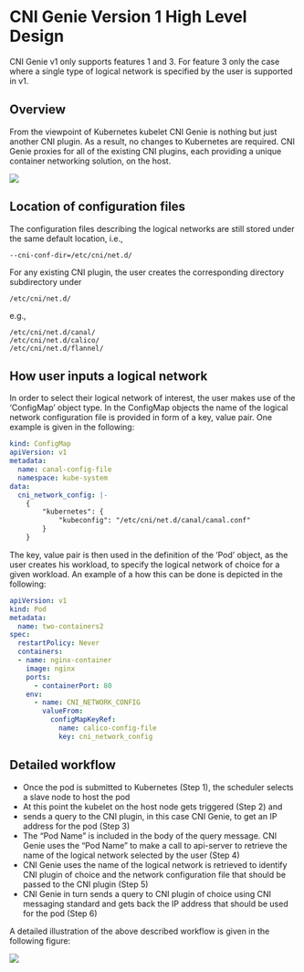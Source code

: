 # CNI Genie Version 1 High Level Design

CNI Genie v1 only supports features 1 and 3. For feature 3 only the case where a single type of logical network is specified by the user is supported in v1.

## Overview

From the viewpoint of Kubernetes kubelet CNI Genie is nothing but just another CNI plugin. As a result, no changes to Kubernetes are required. CNI Genie proxies for all of the existing CNI plugins, each providing a unique container networking solution, on the host.

![](https://github.com/kshafiee/CNI-Genie/blob/master/overview.png)

## Location of configuration files

The configuration files describing the logical networks are still stored under the same default location, i.e.,

    --cni-conf-dir=/etc/cni/net.d/
    
For any existing CNI plugin, the user creates the corresponding directory subdirectory under

    /etc/cni/net.d/
e.g., 

    /etc/cni/net.d/canal/
    /etc/cni/net.d/calico/
    /etc/cni/net.d/flannel/

## How user inputs a logical network

In order to select their logical network of interest, the user makes use of the ‘ConfigMap’ object type. In the ConfigMap objects the name of the logical network configuration file is provided in form of a key, value pair. One example is given in the following:

```yaml
kind: ConfigMap
apiVersion: v1
metadata:
  name: canal-config-file
  namespace: kube-system
data:
  cni_network_config: |-
    {
        "kubernetes": {
            "kubeconfig": "/etc/cni/net.d/canal/canal.conf"
        }
    }
```

The key, value pair is then used in the definition of the ‘Pod’ object, as the user creates his workload, to specify the logical network of choice for a given workload. An example of a how this can be done is depicted in the following:

```yaml
apiVersion: v1
kind: Pod
metadata:
  name: two-containers2
spec:
  restartPolicy: Never
  containers:
  - name: nginx-container
    image: nginx
    ports:
      - containerPort: 80
    env:
      - name: CNI_NETWORK_CONFIG
        valueFrom:
          configMapKeyRef:
            name: calico-config-file
            key: cni_network_config
```

## Detailed workflow

-	Once the pod is submitted to Kubernetes (Step 1), the scheduler selects a slave node to host the pod
-	At this point the kubelet on the host node gets triggered (Step 2) and 
-	sends a query to the CNI plugin, in this case CNI Genie, to get an IP address for the pod (Step 3)
-	The “Pod Name” is included in the body of the query message. CNI Genie uses the “Pod Name” to make a call to api-server to retrieve the name of the logical network selected by the user (Step 4)
-	CNI Genie uses the name of the logical network is retrieved to identify CNI plugin of choice and the network configuration file that should be passed to the CNI plugin (Step 5)
-	CNI Genie in turn sends a query to CNI plugin of choice using CNI messaging standard and gets back the IP address that should be used for the pod (Step 6)

A detailed illustration of the above described workflow is given in the following figure:

![](https://github.com/kshafiee/CNI-Genie/blob/master/workflow.png)
